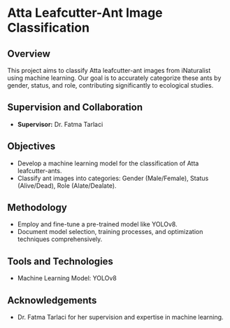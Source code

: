 # Atta Leafcutter-Ant Image Classification

## Overview
This project aims to classify Atta leafcutter-ant images from iNaturalist using machine learning. Our goal is to accurately categorize these ants by gender, status, and role, contributing significantly to ecological studies.

## Supervision and Collaboration
- **Supervisor:** Dr. Fatma Tarlaci

## Objectives
- Develop a machine learning model for the classification of Atta leafcutter-ants.
- Classify ant images into categories: Gender (Male/Female), Status (Alive/Dead), Role (Alate/Dealate).

## Methodology
- Employ and fine-tune a pre-trained model like YOLOv8.
- Document model selection, training processes, and optimization techniques comprehensively.

## Tools and Technologies
- Machine Learning Model: YOLOv8

## Acknowledgements
- Dr. Fatma Tarlaci for her supervision and expertise in machine learning.